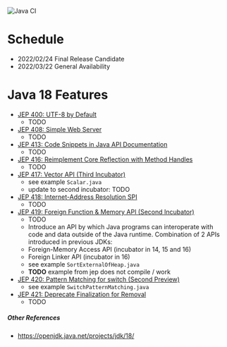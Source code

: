 ![Java CI](https://github.com/xtermi2/java18/workflows/Java%20CI/badge.svg)


# Schedule

- 2022/02/24 Final Release Candidate
- 2022/03/22 General Availability

# Java 18 Features

- [JEP 400:    UTF-8 by Default](https://openjdk.java.net/jeps/400)
    - TODO
- [JEP 408:    Simple Web Server](https://openjdk.java.net/jeps/408)
    - TODO
- [JEP 413:    Code Snippets in Java API Documentation](https://openjdk.java.net/jeps/413)
    - TODO
- [JEP 416:    Reimplement Core Reflection with Method Handles](https://openjdk.java.net/jeps/416)
    - TODO
- [JEP 417:    Vector API (Third Incubator)](https://openjdk.java.net/jeps/417)
    - see example `Scalar.java`
    - update to second incubator: TODO
- [JEP 418:   Internet-Address Resolution SPI](https://openjdk.java.net/jeps/418)
    - TODO
- [JEP 419:    Foreign Function & Memory API (Second Incubator)](https://openjdk.java.net/jeps/419)
    - TODO
    - Introduce an API by which Java programs can interoperate with code and data outside of the Java runtime. Combination of 2 APIs introduced in previous JDKs:
    - Foreign-Memory Access API (incubator in 14, 15 and 16)
    - Foreign Linker API (incubator in 16)
    - see example `SortExternalOfHeap.java`
    - **TODO** example from jep does not compile / work
- [JEP 420:    Pattern Matching for switch (Second Preview)](https://openjdk.java.net/jeps/420)
    - see example `SwitchPatternMatching.java`
- [JEP 421:    Deprecate Finalization for Removal](https://openjdk.java.net/jeps/421)
    - TODO

##### Other References

- https://openjdk.java.net/projects/jdk/18/